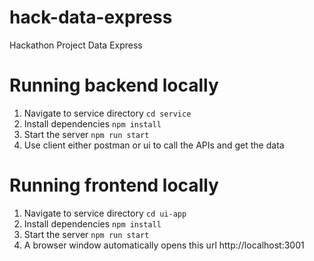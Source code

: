 # hack-data-express

Hackathon Project Data Express

# Running backend locally

1. Navigate to service directory
   `cd service`
2. Install dependencies
   `npm install`
3. Start the server
   `npm run start`
4. Use client either postman or ui to call the APIs and get the data

# Running frontend locally

1. Navigate to service directory
   `cd ui-app`
2. Install dependencies
   `npm install`
3. Start the server
   `npm run start`
4. A browser window automatically opens this url http://localhost:3001
